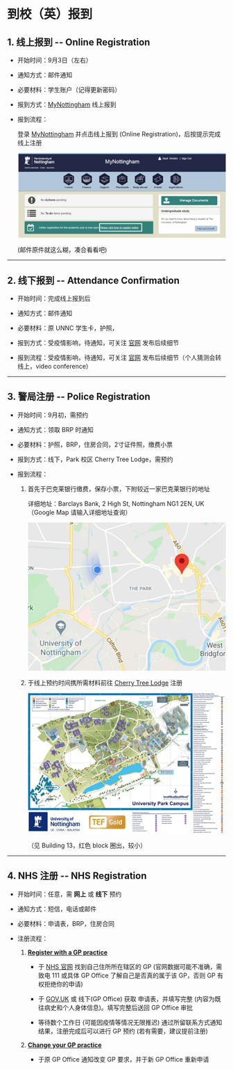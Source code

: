 <!-- 
Author:     Kejia Wu
Version:    1.2
Email:      kobenorriswu@gmail.com
-->

# 到校（英）报到

## 1. 线上报到 -- Online Registration

* 开始时间：9月3日（左右）

* 通知方式：邮件通知

* 必要材料：学生账户（记得更新密码）

* 报到方式：[MyNottingham](https://mynottingham.nottingham.ac.uk) 线上报到

* 报到流程：

    登录 [MyNottingham](https://mynottingham.nottingham.ac.uk) 并点击线上报到 (Online Registration)，后按提示完成线上注册

    ![avatar](../image/Chap01-Entry/registration/online-registration-process.png)

    (邮件原件就这么糊，凑合看看吧)

----

## 2. 线下报到 -- Attendance Confirmation

* 开始时间：完成线上报到后

* 通知方式：邮件通知

* 必要材料：原 UNNC 学生卡，护照，

* 报到方式：受疫情影响，待通知，可关注 [官网](https://www.nottingham.ac.uk/studentservices/servicedetails/registration/attendance-confirmation.aspx) 发布后续细节

* 报到流程：受疫情影响，待通知，可关注 [官网](https://www.nottingham.ac.uk/studentservices/servicedetails/registration/attendance-confirmation.aspx) 发布后续细节（个人猜测会转线上，video conference）

----

## 3. 警局注册 -- Police Registration

* 开始时间：9月初，需预约

* 通知方式：领取 BRP 时通知

* 必要材料：护照，BRP，住房合同，2寸证件照，缴费小票

* 报到方式：线下，Park 校区 Cherry Tree Lodge，需预约

* 报到流程：

    1. 首先于巴克莱银行缴费，保存小票，下附较近一家巴克莱银行的地址
    
        详细地址：Barclays Bank, 2 High St, Nottingham NG1 2EN, UK （Google Map 请输入详细地址查询）

        ![avatar](../image/Chap01-Entry/registration/barclays-bank-location.jpg)
    
    2. 于线上预约时间携所需材料前往 [Cherry Tree Lodge](https://www.nottingham.ac.uk/currentstudents/international-students/index.aspx) 注册

        ![avatar](../image/Chap01-Entry/registration/park-campus-map.jpg)

        （见 Building 13，红色 block 圈出，较小）

----

## 4. NHS 注册 -- NHS Registration

* 开始时间：任意，需 **网上** 或 **线下** 预约

* 通知方式：短信，电话或邮件

* 必要材料：申请表，BRP，住房合同

* 注册流程：

    1. **[Register with a GP practice](https://www.nhs.uk/using-the-nhs/nhs-services/gps/how-to-register-with-a-gp-practice/)**

        * 于 [NHS 官网](https://www.nhs.uk/service-search/find-a-gp) 找到自己住所所在辖区的 GP (官网数据可能不准确，需致电 111 或具体 GP Office 了解自己是否真的属于该 GP，否则 GP 有权拒绝你的申请)

        * 于 [GOV.UK](https://www.gov.uk/government/publications/gms1) 或 线下(GP Office) 获取 申请表，并填写完整 (内容为既往病史和个人身体信息)。填写完整后送回 GP Office 审批

        * 等待数个工作日 (可能因疫情等情况无限推迟) 通过所留联系方式通知结果，注册完成后可以进行 GP 预约 (若有需要，建议提前注册)

    2. **[Change your GP practice](https://www.nhs.uk/using-the-nhs/nhs-services/gps/how-to-register-with-a-gp-practice/)**

        * 于原 GP Office 通知改变 GP 要求，并于新 GP Office 重新申请 